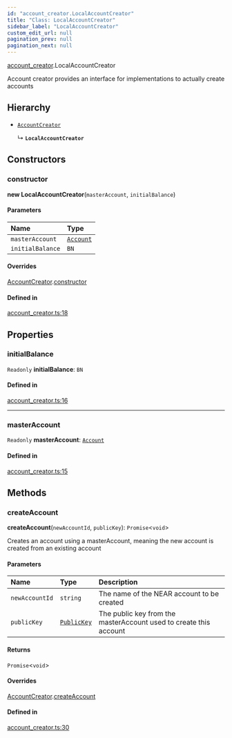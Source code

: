 ```yaml
---
id: "account_creator.LocalAccountCreator"
title: "Class: LocalAccountCreator"
sidebar_label: "LocalAccountCreator"
custom_edit_url: null
pagination_prev: null
pagination_next: null
---
```


[account_creator](../modules/account_creator.md).LocalAccountCreator

Account creator provides an interface for implementations to actually create accounts

## Hierarchy

- [`AccountCreator`](account_creator.AccountCreator.md)

  ↳ **`LocalAccountCreator`**

## Constructors

### constructor

**new LocalAccountCreator**(`masterAccount`, `initialBalance`)

#### Parameters

| Name | Type |
| :------ | :------ |
| `masterAccount` | [`Account`](account.Account.md) |
| `initialBalance` | `BN` |

#### Overrides

[AccountCreator](account_creator.AccountCreator.md).[constructor](account_creator.AccountCreator.md#constructor)

#### Defined in

[account_creator.ts:18](https://github.com/maxhr/near--near-api-js/blob/d8efa7d5/packages/near-api-js/src/account_creator.ts#L18)

## Properties

### initialBalance

 `Readonly` **initialBalance**: `BN`

#### Defined in

[account_creator.ts:16](https://github.com/maxhr/near--near-api-js/blob/d8efa7d5/packages/near-api-js/src/account_creator.ts#L16)

___

### masterAccount

 `Readonly` **masterAccount**: [`Account`](account.Account.md)

#### Defined in

[account_creator.ts:15](https://github.com/maxhr/near--near-api-js/blob/d8efa7d5/packages/near-api-js/src/account_creator.ts#L15)

## Methods

### createAccount

**createAccount**(`newAccountId`, `publicKey`): `Promise`<`void`\>

Creates an account using a masterAccount, meaning the new account is created from an existing account

#### Parameters

| Name | Type | Description |
| :------ | :------ | :------ |
| `newAccountId` | `string` | The name of the NEAR account to be created |
| `publicKey` | [`PublicKey`](utils_key_pair.PublicKey.md) | The public key from the masterAccount used to create this account |

#### Returns

`Promise`<`void`\>

#### Overrides

[AccountCreator](account_creator.AccountCreator.md).[createAccount](account_creator.AccountCreator.md#createaccount)

#### Defined in

[account_creator.ts:30](https://github.com/maxhr/near--near-api-js/blob/d8efa7d5/packages/near-api-js/src/account_creator.ts#L30)
